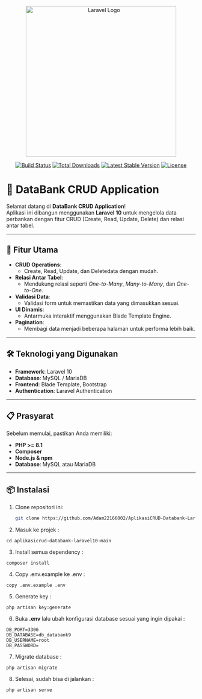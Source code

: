 <p align="center"><a href="https://laravel.com" target="_blank"><img src="https://raw.githubusercontent.com/laravel/art/master/logo-lockup/5%20SVG/2%20CMYK/1%20Full%20Color/laravel-logolockup-cmyk-red.svg" width="400" alt="Laravel Logo"></a></p>

<p align="center">
<a href="https://github.com/laravel/framework/actions"><img src="https://github.com/laravel/framework/workflows/tests/badge.svg" alt="Build Status"></a>
<a href="https://packagist.org/packages/laravel/framework"><img src="https://img.shields.io/packagist/dt/laravel/framework" alt="Total Downloads"></a>
<a href="https://packagist.org/packages/laravel/framework"><img src="https://img.shields.io/packagist/v/laravel/framework" alt="Latest Stable Version"></a>
<a href="https://packagist.org/packages/laravel/framework"><img src="https://img.shields.io/packagist/l/laravel/framework" alt="License"></a>
</p>

# 💾 DataBank CRUD Application  

Selamat datang di **DataBank CRUD Application**!  
Aplikasi ini dibangun menggunakan **Laravel 10** untuk mengelola data perbankan dengan fitur CRUD (Create, Read, Update, Delete) dan relasi antar tabel.

---

## 🎯 Fitur Utama  
- **CRUD Operations**:  
  - Create, Read, Update, dan Deletedata dengan mudah.  
- **Relasi Antar Tabel**:  
  - Mendukung relasi seperti *One-to-Many*, *Many-to-Many*, dan *One-to-One*.  
- **Validasi Data**:  
  - Validasi form untuk memastikan data yang dimasukkan sesuai.  
- **UI Dinamis**:  
  - Antarmuka interaktif menggunakan Blade Template Engine.  
- **Pagination**:  
  - Membagi data menjadi beberapa halaman untuk performa lebih baik.  

---

## 🛠️ Teknologi yang Digunakan  
- **Framework**: Laravel 10  
- **Database**: MySQL / MariaDB  
- **Frontend**: Blade Template, Bootstrap 
- **Authentication**: Laravel Authentication

---

## 📋 Prasyarat  
Sebelum memulai, pastikan Anda memiliki:  
- **PHP >= 8.1**  
- **Composer**  
- **Node.js & npm**  
- **Database**: MySQL atau MariaDB  

---

## 📦 Instalasi  

1. Clone repositori ini:  
   ```bash
   git clone https://github.com/Adam22166002/AplikasiCRUD-Databank-Laravel10.git
2. Masuk ke projek :
```
cd aplikasicrud-databank-laravel10-main
```

3. Install semua dependency :
```
composer install
```

4. Copy .env.example ke .env :
```
copy .env.example .env
```

5. Generate key :
```
php artisan key:generate
```

6. Buka **.env** lalu ubah konfigurasi database sesuai yang ingin dipakai :
```
DB_PORT=3306
DB_DATABASE=db_databank9
DB_USERNAME=root
DB_PASSWORD=
```

7. Migrate database :
```
php artisan migrate
```

8. Selesai, sudah bisa di jalankan :
```
php artisan serve
```
